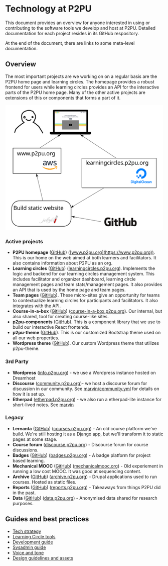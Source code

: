 # Technology at P2PU

This document provides an overview for anyone interested in using or contributing to the software tools we develop and host at P2PU. Detailed documentation for each project resides in its GitHub respository.

At the end of the document, there are links to some meta-level documentation.

## Overview

The most important projects are we working on on a regular basis are the P2PU home page and learning circles. The homepage provides a robust frontend for users while learning circles provides an API for the interactive parts of the P2PU home page. Many of the other active projects are extensions of this or components that forms a part of it.

![diagram of services](tech-overview.svg)

### Active projects
- **P2PU homepage** ([GitHub](https://github.com/p2pu/p2pu-website/)) ([www.p2pu.org](https://www.p2pu.org)). This is our home on the web aimed at both learners and facilitators. It also contains information about P2PU as an org.
- **Learning circles** ([GitHub](https://github.com/p2pu/learning-circles/)) ([learningcircles.p2pu.org](https://learningcircles.p2pu.org)). Implements the logic and backend for our learning circles management system. This includes facilitator and organizer dashboard, learning circle management pages and team stats/management pages. It also provides an API that is used by the home page and team pages. 
- **Team pages** ([GitHub](https://github.com/p2pu/erasmus-partner-site/)). These micro-sites give an opportunity for teams to contextualize learning circles for participants and facilitators. It also integrates with the API.
- **Course-in-a-box** ([GitHub](https://github.com/p2pu/course-in-a-box/)) ([course-in-a-box.p2pu.org](https://course-in-a-box.p2pu.org)). Our internal, but also shared, tool for creating course-like sites.
- **p2pu-components** ([GitHub](https://github.com/p2pu/p2pu-components/)). This is a component library that we use to build our interactive React frontends.
- **p2pu-theme** ([GitHub](https://github.com/p2pu/p2pu-theme)). This is our customized Bootstrap theme used on all our web properties. 
- **Wordpress theme** ([GitHub](https://github.com/p2pu/P2PUfourteen-wp-theme)). Our custom Wordpress theme that utilizes p2pu-theme.

### 3rd Party
- **Wordpress** ([info.p2pu.org](https://info.p2pu.org)) - we use a Wordpress instance hosted on Dreamhost
- **Discourse** ([community.p2pu.org](https://community.p2pu.org))- we host a discourse forum for discussion in our community. See [marvin/community.yml](https://github.com/p2pu/marvin/blob/master/community.yml) for details on how it is set up.
- **Etherpad** ([etherpad.p2pu.org](https://etherpad.p2pu.org)) - we also run a etherpad-lite instance for short-lived notes. See [marvin](https://github.com/p2pu/marvin/)

### Legacy
- **Lernanta** ([GitHub](https://github.com/p2pu/lernanta)) ([courses.p2pu.org](https://courses.p2pu.org)) - An old course platform we've build. We're still hosting it as a Django app, but we'll transform it to static pages at some stage.
- **Course forum** ([discourse.p2pu.org](https://discourse.p2pu.org)) - Discourse forum for course discussions.
- **Badges** ([GitHub](https://github.com/p2pu/badges)) ([badges.p2pu.org](https://badges.p2pu.org)) - A badge platform for project based learning.
- **Mechanical MOOC** ([GitHub](https://github.com/p2pu/mechanical-mooc)) ([mechanicalmooc.org](http://mechanicalmooc.org)) - Old experiement in running a low cost MOOC. It was good at sequencing content.
- **Archive** ([GitHub](https://github.com/p2pu/archive)) ([archive.p2pu.org](https://archive.p2pu.org/)) - Drupal applications used to run courses. Hosted as static files.
- **Reports** ([GitHub](https://github.com/p2pu/reports)) ([reports.p2pu.org](https://reports.p2pu.org/)) - Takeaways from things P2PU did in the past.
- **Data** ([GitHub](https://github.com/p2pu/data)) ([data.p2pu.org](https://data.p2pu.org)) - Anonymised data shared for research purposes.

## Guides and best practices
- [Tech strategy](https://docs.google.com/document/d/1zHow9ohcAIPVibsgzvuWv0Pcca6XNwQ2SrdNhfGswo0/edit#)
- [Learning Circle tools](https://docs.google.com/document/d/15bH1j5BF5sFDGFbMs0a9nvFAHkVc8MUSlOPIsx4CnNM/edit#heading=h.tk6kvxcllzvg)
- [Development guide](https://docs.google.com/document/d/1aoQ8leLNKbUdCN-SGWLNkZOfwOQ2kWKBV6H0hnwPQvQ/edit)
- [Sysadmin guide](https://docs.google.com/document/d/1e8tZoo7BrZYygBEgirtBeK4wjJOdE2LvSkajgEOeojs/edit)
- [Voice and tone](https://docs.google.com/document/d/1v7UiCw9i0sE6XcxxhgCJUs97-1gxV2Gsky1BOMQ_b5w/edit)
- [Design guidelines and assets](https://github.com/p2pu/design)
